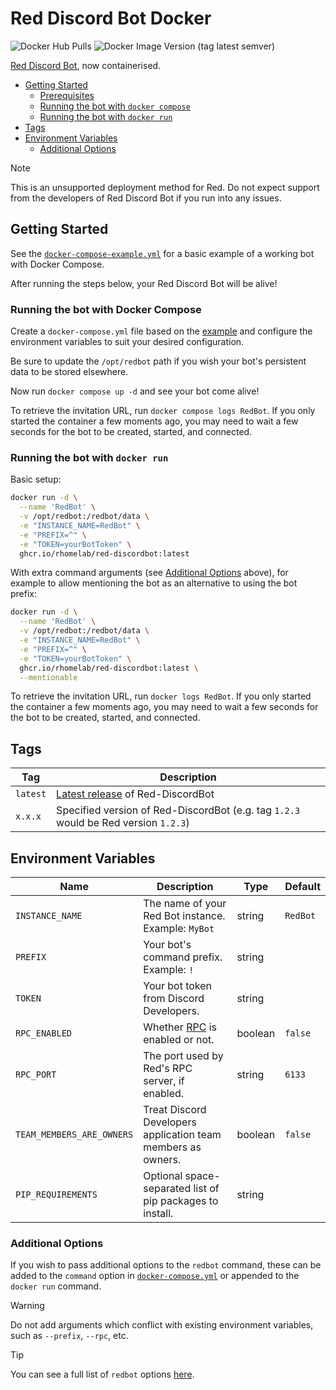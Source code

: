 # Red Discord Bot Docker

![Docker Hub Pulls](https://img.shields.io/docker/pulls/rhomelab/red-discordbot?logo=docker&label=docker%20hub%20pulls&style=for-the-badge)
![Docker Image Version (tag latest semver)](https://img.shields.io/docker/v/rhomelab/red-discordbot/latest?label=red%20version&logo=discord&style=for-the-badge)

[Red Discord Bot](https://discord.red), now containerised.

* [Getting Started](#getting-started)
  * [Prerequisites](#prerequisites)
  * [Running the bot with `docker compose`](#running-the-bot-with-docker-compose)
  * [Running the bot with `docker run`](#running-the-bot-with-docker-run)
* [Tags](#tags)
* [Environment Variables](#environment-variables)
  * [Additional Options](#additional-options)

> [!NOTE]  
> This is an unsupported deployment method for Red. Do not expect support from the developers of Red Discord Bot if you run into any issues.

## Getting Started

See the [`docker-compose-example.yml`](docker-compose-example.yml) for a basic example of a working bot with Docker Compose.

After running the steps below, your Red Discord Bot will be alive!

### Running the bot with Docker Compose

Create a `docker-compose.yml` file based on the [example](docker-compose-example.yml) and configure the environment variables to suit your desired configuration.

Be sure to update the `/opt/redbot` path if you wish your bot's persistent data to be stored elsewhere.

Now run `docker compose up -d` and see your bot come alive!

To retrieve the invitation URL, run `docker compose logs RedBot`. If you only started the container a few moments ago, you may need to wait a few seconds for the bot to be created, started, and connected.

### Running the bot with `docker run`

Basic setup:

```bash
docker run -d \
  --name 'RedBot' \
  -v /opt/redbot:/redbot/data \
  -e "INSTANCE_NAME=RedBot" \
  -e "PREFIX=^" \
  -e "TOKEN=yourBotToken" \
  ghcr.io/rhomelab/red-discordbot:latest
```

With extra command arguments (see [Additional Options](#additional-options) above), for example to allow mentioning the bot as an alternative to using the bot prefix:

```bash
docker run -d \
  --name 'RedBot' \
  -v /opt/redbot:/redbot/data \
  -e "INSTANCE_NAME=RedBot" \
  -e "PREFIX=^" \
  -e "TOKEN=yourBotToken" \
  ghcr.io/rhomelab/red-discordbot:latest \
  --mentionable
```

To retrieve the invitation URL, run `docker logs RedBot`. If you only started the container a few moments ago, you may need to wait a few seconds for the bot to be created, started, and connected.

## Tags

| Tag      | Description                                                                                        |
| -------- | -------------------------------------------------------------------------------------------------- |
| `latest` | [Latest release](https://github.com/Cog-Creators/Red-DiscordBot/releases/latest) of Red-DiscordBot |
| `x.x.x`  | Specified version of Red-DiscordBot (e.g. tag `1.2.3` would be Red version `1.2.3`)                |

## Environment Variables

| Name                      | Description                                                                             | Type    | Default  |
| ------------------------- | --------------------------------------------------------------------------------------- | ------- | -------- |
| `INSTANCE_NAME`           | The name of your Red Bot instance.<br>Example: `MyBot`                                  | string  | `RedBot` |
| `PREFIX`                  | Your bot's command prefix.<br>Example: `!`                                              | string  |          |
| `TOKEN`                   | Your bot token from Discord Developers.                                                 | string  |          |
| `RPC_ENABLED`             | Whether [RPC](https://docs.discord.red/en/stable/framework_rpc.html) is enabled or not. | boolean | `false`  |
| `RPC_PORT`                | The port used by Red's RPC server, if enabled.                                          | string  | `6133`   |
| `TEAM_MEMBERS_ARE_OWNERS` | Treat Discord Developers application team members as owners.                            | boolean | `false`  |
| `PIP_REQUIREMENTS`        | Optional space-separated list of pip packages to install.                               | string  |          |

### Additional Options

If you wish to pass additional options to the `redbot` command, these can be added to the `command` option in [`docker-compose.yml`](docker-compose-example.yml) or appended to the `docker run` command.

> [!WARNING]
> Do not add arguments which conflict with existing environment variables, such as `--prefix`, `--rpc`, etc.

> [!TIP]
> You can see a full list of `redbot` options [here](https://github.com/rHomelab/Red-DiscordBot-Docker/blob/main/.github/redbot-arguments.txt).
